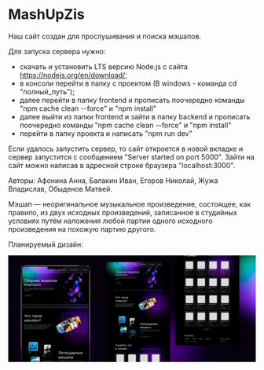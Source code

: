 # MashUpZis
Наш сайт создан для прослушивания и поиска мэшапов.

Для запуска сервера нужно:
- скачать и установить LTS версию Node.js с сайта https://nodejs.org/en/download/;
- в консоли перейти в папку с проектом (В windows - команда cd "полный_путь");
- далее перейти в папку frontend и прописать поочередно команды "npm cache clean --force" и "npm install"
- далее выйти из папки frontend и зайти в папку backend и прописать поочередно команды "npm cache clean --force" и "npm install"
- перейти в папку проекта и написать "npm run dev"

Если удалось запустить сервер, то сайт откроется в новой вкладке и сервер запустится с сообщением "Server started on port 5000".
Зайти на сайт можно написав в адресной строке браузера "localhost:3000".

Авторы: Афонина Анна, Балакин Иван, Егоров Николай, Жужа Владислав, Обыденов Матвей.

Мэшап — неоригинальное музыкальное произведение, состоящее, как правило, из двух исходных произведений, записанное в студийных условиях путём наложения любой партии одного исходного произведения на похожую партию другого.

Планируемый дизайн:

![alt text](https://github.com/algorithm-ssau/MashUpZis/blob/main/cover.jpg?raw=true)
